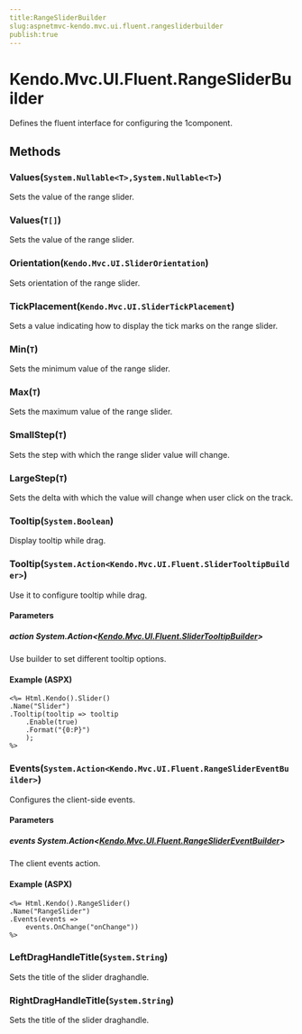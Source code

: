 ```yaml
---
title:RangeSliderBuilder
slug:aspnetmvc-kendo.mvc.ui.fluent.rangesliderbuilder
publish:true
---
```


# Kendo.Mvc.UI.Fluent.RangeSliderBuilder
Defines the fluent interface for configuring the 1component.



## Methods

### Values(`System.Nullable<T>,System.Nullable<T>`)
Sets the value of the range slider.





### Values(`T[]`)
Sets the value of the range slider.





### Orientation(`Kendo.Mvc.UI.SliderOrientation`)
Sets orientation of the range slider.





### TickPlacement(`Kendo.Mvc.UI.SliderTickPlacement`)
Sets a value indicating how to display the tick marks on the range slider.





### Min(`T`)
Sets the minimum value of the range slider.





### Max(`T`)
Sets the maximum value of the range slider.





### SmallStep(`T`)
Sets the step with which the range slider value will change.





### LargeStep(`T`)
Sets the delta with which the value will change when user click on the track.





### Tooltip(`System.Boolean`)
Display tooltip while drag.





### Tooltip(`System.Action<Kendo.Mvc.UI.Fluent.SliderTooltipBuilder>`)
Use it to configure tooltip while drag.


#### Parameters

##### action System.Action<[Kendo.Mvc.UI.Fluent.SliderTooltipBuilder](/api/wrappers/aspnet-mvc/Kendo.Mvc.UI.Fluent/SliderTooltipBuilder)>
Use builder to set different tooltip options.




#### Example (ASPX)
    <%= Html.Kendo().Slider()
    .Name("Slider")
    .Tooltip(tooltip => tooltip
        .Enable(true)
        .Format("{0:P}")
        );
    %>


### Events(`System.Action<Kendo.Mvc.UI.Fluent.RangeSliderEventBuilder>`)
Configures the client-side events.


#### Parameters

##### events System.Action<[Kendo.Mvc.UI.Fluent.RangeSliderEventBuilder](/api/wrappers/aspnet-mvc/Kendo.Mvc.UI.Fluent/RangeSliderEventBuilder)>
The client events action.




#### Example (ASPX)
    <%= Html.Kendo().RangeSlider()
    .Name("RangeSlider")
    .Events(events =>
        events.OnChange("onChange"))
    %>


### LeftDragHandleTitle(`System.String`)
Sets the title of the slider draghandle.





### RightDragHandleTitle(`System.String`)
Sets the title of the slider draghandle.






